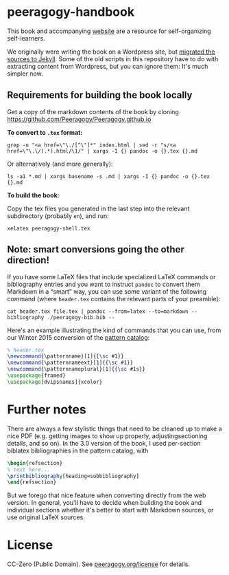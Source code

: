 peeragogy-handbook
==================

This book and accompanying [website](http://peeragogy.org) are a
resource for self-organizing self-learners.

We originally were writing the book on a Wordpress site, but
[migrated the sources to Jekyll](https://github.com/Peeragogy/Peeragogy.github.io).
Some of the old scripts in this repository have to do with extracting
content from Wordpress, but you can ignore them: It's much simpler
now.

## Requirements for building the book locally

Get a copy of the markdown contents of the book by cloning https://github.com/Peeragogy/Peeragogy.github.io

**To convert to `.tex` format:**

``` shell
grep -o "<a href=\"\./[^\"]*" index.html | sed -r "s/<a href=\"\.\/(.*).html/\1/" | xargs -I {} pandoc -o {}.tex {}.md
```

Or alternatively (and more generally):

``` shell
ls -a1 *.md | xargs basename -s .md | xargs -I {} pandoc -o {}.tex {}.md
```

**To build the book:**

Copy the tex files you generated in the last step into the relevant
subdirectory (probably `en`), and run:

```
xelatex peeragogy-shell.tex
```

## Note: smart conversions going the other direction!

If you have some LaTeX files that include specialized LaTeX commands
or bibliography entries and you want to instruct `pandoc` to convert
them Markdown in a “smart” way, you can use some variant of the
following command (where `header.tex` contains the relevant parts of
your preamble):

```
cat header.tex file.tex | pandoc --from=latex --to=markdown --bibliography ./peeragogy-bib.bib --
```

Here's an example illustrating the kind of commands that you can use,
from our Winter 2015 conversion of the
[pattern catalog](https://github.com/Peeragogy/PeeragogyPatterns):

``` latex
% header.tex
\newcommand{\patternname}[1]{{\sc #1}}
\newcommand{\patternnameext}[1]{{\sc #1}}
\newcommand{\patternnameplural}[1]{{\sc #1s}}
\usepackage{framed}
\usepackage[dvipsnames]{xcolor}
```

# Further notes

There are always a few stylistic things that need to be cleaned up to
make a nice PDF (e.g. getting images to show up properly,
adjustingsectioning details, and so on).  In the 3.0 version of the
book, I used per-section biblatex bibliographies in the pattern
catalog, with

``` latex
\begin{refsection}
% text here...
\printbibliography[heading=subbibliography]
\end{refsection}
```

But we forego that nice feature when converting directly from the web
version.  In general, you'll have to decide when building the book and
individual sections whether it's better to start with Markdown
sources, or use original LaTeX sources.


# License

CC-Zero (Public Domain).  See
[peeragogy.org/license](http://peeragogy.org/license) for details.

